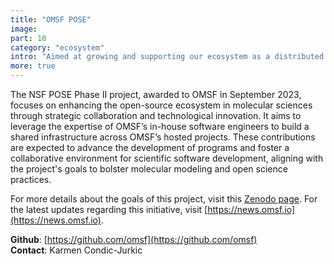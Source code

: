 ```yaml
---
title: "OMSF POSE"
image:
part: 10
category: "ecosystem"
intro: "Aimed at growing and supporting our ecosystem as a distributed network of autonomous communities connected via shared infrastructure, processes, and values, the Ecosystem Infrastructure team at OMSF is sponsored by the NSF through the POSE grant."
more: true
---
```


The NSF POSE Phase II project, awarded to OMSF in September 2023, focuses on enhancing the open-source ecosystem in molecular sciences through strategic collaboration and technological innovation. It aims to leverage the expertise of OMSF’s in-house software engineers to build a shared infrastructure across OMSF’s hosted projects. These contributions are expected to advance the development of programs and foster a collaborative environment for scientific software development, aligning with the project's goals to bolster molecular modeling and open science practices.

For more details about the goals of this project, visit this [Zenodo page](https://zenodo.org/records/8388247?ref=news.omsf.io). For the latest updates regarding this initiative, visit [https://news.omsf.io](https://news.omsf.io).

**Github**: [https://github.com/omsf](https://github.com/omsf)   
**Contact**: Karmen Condic-Jurkic
